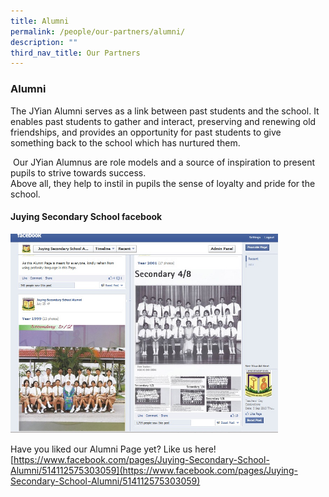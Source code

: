 ```yaml
---
title: Alumni
permalink: /people/our-partners/alumni/
description: ""
third_nav_title: Our Partners
---
```

### **Alumni**
The JYian Alumni serves as a link between past students and the school. It enables past students to gather and interact, preserving and renewing old friendships, and provides an opportunity for past students to give something back to the school which has nurtured them.  
  
 Our JYian Alumnus are role models and a source of inspiration to present pupils to strive towards success.  
Above all, they help to instil in pupils the sense of loyalty and pride for the school.

#### **Juying Secondary School facebook**

<img src="/images/alumni.jpg" style="width:85%">

Have you liked our Alumni Page yet? Like us here!<br>
[https://www.facebook.com/pages/Juying-Secondary-School-Alumni/514112575303059](https://www.facebook.com/pages/Juying-Secondary-School-Alumni/514112575303059)